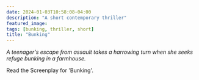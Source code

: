 ```yaml
---
date: 2024-01-03T10:58:08-04:00
description: "A short contemporary thriller"
featured_image: 
tags: [bunking, thriller, short]
title: "Bunking"
---
```

*A teenager's escape from assault takes a harrowing turn when she seeks refuge bunking in a farmhouse.*  

Read the Screenplay for 'Bunking'.
